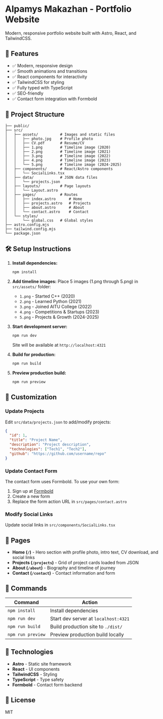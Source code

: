 # Alpamys Makazhan - Portfolio Website

Modern, responsive portfolio website built with Astro, React, and TailwindCSS.

## 🚀 Features

- ✅ Modern, responsive design
- ✅ Smooth animations and transitions
- ✅ React components for interactivity
- ✅ TailwindCSS for styling
- ✅ Fully typed with TypeScript
- ✅ SEO-friendly
- ✅ Contact form integration with Formbold

## 📁 Project Structure

```
├── public/
├── src/
│   ├── assets/          # Images and static files
│   │   ├── photo.jpg    # Profile photo
│   │   ├── CV.pdf       # Resume/CV
│   │   ├── 1.png        # Timeline image (2020)
│   │   ├── 2.png        # Timeline image (2021)
│   │   ├── 3.png        # Timeline image (2022)
│   │   ├── 4.png        # Timeline image (2023)
│   │   └── 5.png        # Timeline image (2024-2025)
│   ├── components/      # React/Astro components
│   │   └── SocialLinks.tsx
│   ├── data/            # JSON data files
│   │   └── projects.json
│   ├── layouts/         # Page layouts
│   │   └── Layout.astro
│   ├── pages/           # Routes
│   │   ├── index.astro      # Home
│   │   ├── projects.astro   # Projects
│   │   ├── about.astro      # About
│   │   └── contact.astro    # Contact
│   └── styles/
│       └── global.css   # Global styles
├── astro.config.mjs
├── tailwind.config.mjs
└── package.json
```

## 🛠️ Setup Instructions

1. **Install dependencies:**
   ```bash
   npm install
   ```

2. **Add timeline images:**
   Place 5 images (1.png through 5.png) in `src/assets/` folder:
   - `1.png` - Started C++ (2020)
   - `2.png` - Learned Python (2021)
   - `3.png` - Joined AITU College (2022)
   - `4.png` - Competitions & Startups (2023)
   - `5.png` - Projects & Growth (2024-2025)

3. **Start development server:**
   ```bash
   npm run dev
   ```
   Site will be available at `http://localhost:4321`

4. **Build for production:**
   ```bash
   npm run build
   ```

5. **Preview production build:**
   ```bash
   npm run preview
   ```

## 📝 Customization

### Update Projects
Edit `src/data/projects.json` to add/modify projects:
```json
{
  "id": 1,
  "title": "Project Name",
  "description": "Project description",
  "technologies": ["Tech1", "Tech2"],
  "github": "https://github.com/username/repo"
}
```

### Update Contact Form
The contact form uses Formbold. To use your own form:
1. Sign up at [Formbold](https://formbold.com)
2. Create a new form
3. Replace the form action URL in `src/pages/contact.astro`

### Modify Social Links
Update social links in `src/components/SocialLinks.tsx`

## 🎨 Pages

- **Home (`/`)** - Hero section with profile photo, intro text, CV download, and social links
- **Projects (`/projects`)** - Grid of project cards loaded from JSON
- **About (`/about`)** - Biography and timeline of journey
- **Contact (`/contact`)** - Contact information and form

## 🧞 Commands

| Command | Action |
|---------|--------|
| `npm install` | Install dependencies |
| `npm run dev` | Start dev server at `localhost:4321` |
| `npm run build` | Build production site to `./dist/` |
| `npm run preview` | Preview production build locally |

## 🔧 Technologies

- **Astro** - Static site framework
- **React** - UI components
- **TailwindCSS** - Styling
- **TypeScript** - Type safety
- **Formbold** - Contact form backend

## 📄 License

MIT
